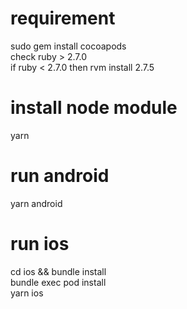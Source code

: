 
# requirement
sudo gem install cocoapods <br />
check ruby > 2.7.0 <br />
if ruby < 2.7.0 then rvm install 2.7.5

# install node module
yarn <br />

# run android
yarn android <br />

# run ios
cd ios && bundle install <br />
bundle exec pod install <br />
yarn ios
